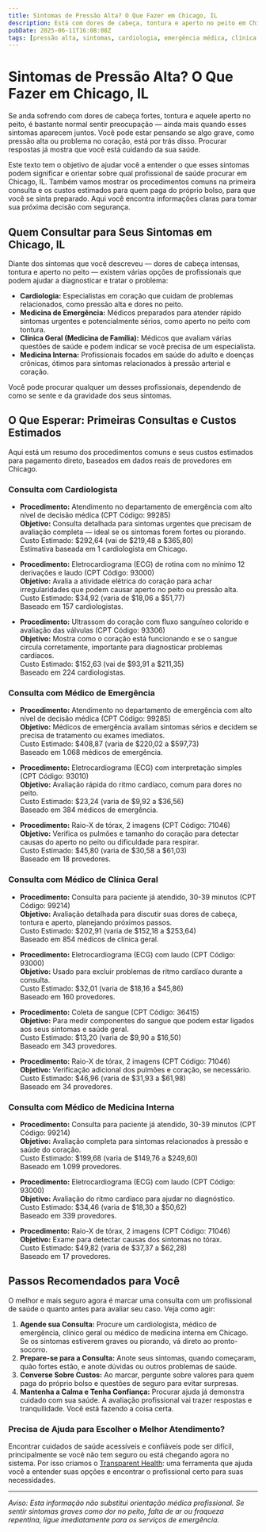 ```yaml
---
title: Sintomas de Pressão Alta? O Que Fazer em Chicago, IL  
description: Está com dores de cabeça, tontura e aperto no peito em Chicago? Saiba quem consultar e os custos esperados para seus sintomas.  
pubDate: 2025-06-11T16:08:08Z  
tags: [pressão alta, sintomas, cardiologia, emergência médica, clínica geral, medicina interna, Chicago, custos de saúde]  
---
```


# Sintomas de Pressão Alta? O Que Fazer em Chicago, IL

Se anda sofrendo com dores de cabeça fortes, tontura e aquele aperto no peito, é bastante normal sentir preocupação — ainda mais quando esses sintomas aparecem juntos. Você pode estar pensando se algo grave, como pressão alta ou problema no coração, está por trás disso. Procurar respostas já mostra que você está cuidando da sua saúde.

Este texto tem o objetivo de ajudar você a entender o que esses sintomas podem significar e orientar sobre qual profissional de saúde procurar em Chicago, IL. Também vamos mostrar os procedimentos comuns na primeira consulta e os custos estimados para quem paga do próprio bolso, para que você se sinta preparado. Aqui você encontra informações claras para tomar sua próxima decisão com segurança.

## Quem Consultar para Seus Sintomas em Chicago, IL

Diante dos sintomas que você descreveu — dores de cabeça intensas, tontura e aperto no peito — existem várias opções de profissionais que podem ajudar a diagnosticar e tratar o problema:

- **Cardiologia:** Especialistas em coração que cuidam de problemas relacionados, como pressão alta e dores no peito.  
- **Medicina de Emergência:** Médicos preparados para atender rápido sintomas urgentes e potencialmente sérios, como aperto no peito com tontura.  
- **Clínica Geral (Medicina de Família):** Médicos que avaliam várias questões de saúde e podem indicar se você precisa de um especialista.  
- **Medicina Interna:** Profissionais focados em saúde do adulto e doenças crônicas, ótimos para sintomas relacionados à pressão arterial e coração.

Você pode procurar qualquer um desses profissionais, dependendo de como se sente e da gravidade dos seus sintomas.

## O Que Esperar: Primeiras Consultas e Custos Estimados

Aqui está um resumo dos procedimentos comuns e seus custos estimados para pagamento direto, baseados em dados reais de provedores em Chicago.

### Consulta com Cardiologista

- **Procedimento:** Atendimento no departamento de emergência com alto nível de decisão médica (CPT Código: 99285)  
  **Objetivo:** Consulta detalhada para sintomas urgentes que precisam de avaliação completa — ideal se os sintomas forem fortes ou piorando.  
  Custo Estimado: $292,64 (vai de $219,48 a $365,80)  
  Estimativa baseada em 1 cardiologista em Chicago.

- **Procedimento:** Eletrocardiograma (ECG) de rotina com no mínimo 12 derivações e laudo (CPT Código: 93000)  
  **Objetivo:** Avalia a atividade elétrica do coração para achar irregularidades que podem causar aperto no peito ou pressão alta.  
  Custo Estimado: $34,92 (varia de $18,06 a $51,77)  
  Baseado em 157 cardiologistas.

- **Procedimento:** Ultrassom do coração com fluxo sanguíneo colorido e avaliação das válvulas (CPT Código: 93306)  
  **Objetivo:** Mostra como o coração está funcionando e se o sangue circula corretamente, importante para diagnosticar problemas cardíacos.  
  Custo Estimado: $152,63 (vai de $93,91 a $211,35)  
  Baseado em 224 cardiologistas.

### Consulta com Médico de Emergência

- **Procedimento:** Atendimento no departamento de emergência com alto nível de decisão médica (CPT Código: 99285)  
  **Objetivo:** Médicos de emergência avaliam sintomas sérios e decidem se precisa de tratamento ou exames imediatos.  
  Custo Estimado: $408,87 (varia de $220,02 a $597,73)  
  Baseado em 1.068 médicos de emergência.

- **Procedimento:** Eletrocardiograma (ECG) com interpretação simples (CPT Código: 93010)  
  **Objetivo:** Avaliação rápida do ritmo cardíaco, comum para dores no peito.  
  Custo Estimado: $23,24 (varia de $9,92 a $36,56)  
  Baseado em 384 médicos de emergência.

- **Procedimento:** Raio-X de tórax, 2 imagens (CPT Código: 71046)  
  **Objetivo:** Verifica os pulmões e tamanho do coração para detectar causas do aperto no peito ou dificuldade para respirar.  
  Custo Estimado: $45,80 (varia de $30,58 a $61,03)  
  Baseado em 18 provedores.

### Consulta com Médico de Clínica Geral

- **Procedimento:** Consulta para paciente já atendido, 30-39 minutos (CPT Código: 99214)  
  **Objetivo:** Avaliação detalhada para discutir suas dores de cabeça, tontura e aperto, planejando próximos passos.  
  Custo Estimado: $202,91 (varia de $152,18 a $253,64)  
  Baseado em 854 médicos de clínica geral.

- **Procedimento:** Eletrocardiograma (ECG) com laudo (CPT Código: 93000)  
  **Objetivo:** Usado para excluir problemas de ritmo cardíaco durante a consulta.  
  Custo Estimado: $32,01 (varia de $18,16 a $45,86)  
  Baseado em 160 provedores.

- **Procedimento:** Coleta de sangue (CPT Código: 36415)  
  **Objetivo:** Para medir componentes do sangue que podem estar ligados aos seus sintomas e saúde geral.  
  Custo Estimado: $13,20 (varia de $9,90 a $16,50)  
  Baseado em 343 provedores.

- **Procedimento:** Raio-X de tórax, 2 imagens (CPT Código: 71046)  
  **Objetivo:** Verificação adicional dos pulmões e coração, se necessário.  
  Custo Estimado: $46,96 (varia de $31,93 a $61,98)  
  Baseado em 34 provedores.

### Consulta com Médico de Medicina Interna

- **Procedimento:** Consulta para paciente já atendido, 30-39 minutos (CPT Código: 99214)  
  **Objetivo:** Avaliação completa para sintomas relacionados à pressão e saúde do coração.  
  Custo Estimado: $199,68 (varia de $149,76 a $249,60)  
  Baseado em 1.099 provedores.

- **Procedimento:** Eletrocardiograma (ECG) com laudo (CPT Código: 93000)  
  **Objetivo:** Avaliação do ritmo cardíaco para ajudar no diagnóstico.  
  Custo Estimado: $34,46 (varia de $18,30 a $50,62)  
  Baseado em 339 provedores.

- **Procedimento:** Raio-X de tórax, 2 imagens (CPT Código: 71046)  
  **Objetivo:** Exame para detectar causas dos sintomas no tórax.  
  Custo Estimado: $49,82 (varia de $37,37 a $62,28)  
  Baseado em 17 provedores.

## Passos Recomendados para Você

O melhor e mais seguro agora é marcar uma consulta com um profissional de saúde o quanto antes para avaliar seu caso. Veja como agir:

1. **Agende sua Consulta:** Procure um cardiologista, médico de emergência, clínico geral ou médico de medicina interna em Chicago. Se os sintomas estiverem graves ou piorando, vá direto ao pronto-socorro.  
2. **Prepare-se para a Consulta:** Anote seus sintomas, quando começaram, quão fortes estão, e anote dúvidas ou outros problemas de saúde.  
3. **Converse Sobre Custos:** Ao marcar, pergunte sobre valores para quem paga do próprio bolso e questões de seguro para evitar surpresas.  
4. **Mantenha a Calma e Tenha Confiança:** Procurar ajuda já demonstra cuidado com sua saúde. A avaliação profissional vai trazer respostas e tranquilidade. Você está fazendo a coisa certa.

### Precisa de Ajuda para Escolher o Melhor Atendimento?

Encontrar cuidados de saúde acessíveis e confiáveis pode ser difícil, principalmente se você não tem seguro ou está chegando agora no sistema. Por isso criamos o [Transparent Health](https://transparenthealth.ai): uma ferramenta que ajuda você a entender suas opções e encontrar o profissional certo para suas necessidades.

---

*Aviso: Esta informação não substitui orientação médica profissional. Se sentir sintomas graves como dor no peito, falta de ar ou fraqueza repentina, ligue imediatamente para os serviços de emergência.*